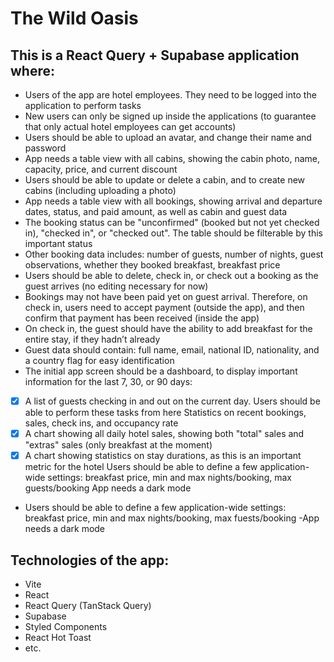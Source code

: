 # The Wild Oasis

## This is a React Query + Supabase application where:

- Users of the app are hotel employees. They need to be logged into the application to perform tasks
- New users can only be signed up inside the applications (to guarantee that only actual hotel employees can get accounts)
- Users should be able to upload an avatar, and change their name and password
- App needs a table view with all cabins, showing the cabin photo, name, capacity, price, and current discount 
- Users should be able to update or delete a cabin, and to create new cabins (including uploading a photo)
- App needs a table view with all bookings, showing arrival and departure dates, status, and paid amount, as well as cabin and guest data
- The booking status can be "unconfirmed" (booked but not yet checked in), "checked in", or "checked out". The table should be filterable by this important status
- Other booking data includes: number of guests, number of nights, guest observations, whether they booked breakfast, breakfast price
- Users should be able to delete, check in, or check out a booking as the guest arrives (no editing necessary for now)
- Bookings may not have been paid yet on guest arrival. Therefore, on check in, users need to accept payment (outside the app), and then confirm that payment has been received (inside the app)
- On check in, the guest should have the ability to add breakfast for the entire stay, if they hadn’t already
- Guest data should contain: full name, email, national ID, nationality, and a country flag for easy identification
- The initial app screen should be a dashboard, to display important information for the last 7, 30, or 90 days:
- [x] A list of guests checking in and out on the current day. Users should be able to perform these tasks from here Statistics on recent bookings, sales, check ins, and occupancy rate
- [x] A chart showing all daily hotel sales, showing both "total" sales and "extras" sales (only breakfast at the moment)
- [x] A chart showing statistics on stay durations, as this is an important metric for the hotel Users should be able to define a few application-wide settings: breakfast price, min and max nights/booking, max guests/booking App needs a dark mode
- Users should be able to define a few application-wide settings: breakfast price, min and max nights/booking, max fuests/booking
-App needs a dark mode

## Technologies of the app:

- Vite
- React
- React Query (TanStack Query)
- Supabase
- Styled Components
- React Hot Toast
- etc.

